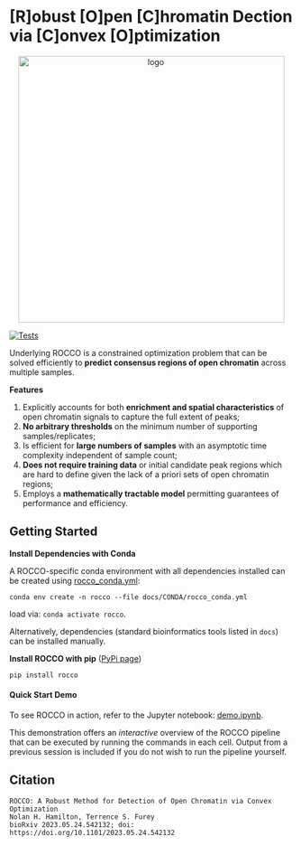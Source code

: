 # [R]obust [O]pen [C]hromatin Dection via [C]onvex [O]ptimization
<p align="center">
<img width="472" alt="logo" src="https://github.com/nolan-h-hamilton/ROCCO/assets/57746191/170478f1-5820-4056-b315-3c8dee3603d9">

[![Tests](https://github.com/nolan-h-hamilton/ROCCO/actions/workflows/tests.yml/badge.svg)](https://github.com/nolan-h-hamilton/ROCCO/actions/workflows/tests.yml)

Underlying ROCCO is a constrained optimization problem that can be solved efficiently to **predict consensus regions of open chromatin** across multiple samples.

**Features**

1. Explicitly accounts for both **enrichment and spatial characteristics** of open chromatin signals to capture the full extent of peaks;
1. **No arbitrary thresholds** on the minimum number of supporting samples/replicates;
1. Is efficient for **large numbers of samples** with an asymptotic time complexity independent of sample count;
1. **Does not require training data** or initial candidate peak regions which are hard to define given the lack of a priori sets of open chromatin regions;
1. Employs a **mathematically tractable model** permitting guarantees of performance and efficiency.

## Getting Started

**Install Dependencies with Conda**

A ROCCO-specific conda environment with all dependencies installed can be created using
[rocco_conda.yml](https://github.com/nolan-h-hamilton/ROCCO/blob/main/docs/CONDA/rocco_conda.yml):

```
conda env create -n rocco --file docs/CONDA/rocco_conda.yml
```
load via: `conda activate rocco`.

Alternatively, dependencies (standard bioinformatics tools listed in `docs`) can be installed manually.

**Install ROCCO with pip** ([PyPi page](https://pypi.org/project/rocco/))

  ```
  pip install rocco
  ```


#### Quick Start Demo
To see ROCCO in action, refer to the Jupyter notebook: [demo.ipynb](https://github.com/nolan-h-hamilton/ROCCO/blob/main/demo.ipynb).

This demonstration offers an *interactive* overview of the ROCCO pipeline that can be executed by running the commands in each cell. Output from a previous session is included if you do not wish to run the pipeline yourself.

## Citation
```
ROCCO: A Robust Method for Detection of Open Chromatin via Convex Optimization
Nolan H. Hamilton, Terrence S. Furey
bioRxiv 2023.05.24.542132; doi: https://doi.org/10.1101/2023.05.24.542132
```
